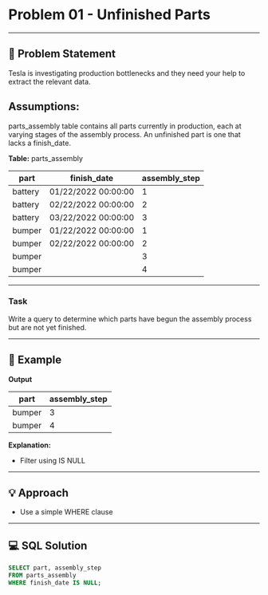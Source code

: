 # Problem 01 - Unfinished Parts
---

## 📄 Problem Statement
Tesla is investigating production bottlenecks and they need your help to extract the relevant data. 

## Assumptions:
parts_assembly table contains all parts currently in production, each at varying stages of the assembly process.
An unfinished part is one that lacks a finish_date.

**Table:** parts_assembly

| part	|	finish_date		| assembly_step |
|--------------|---------|---------|
| battery	|	01/22/2022 00:00:00	|	1 |
| battery |	02/22/2022 00:00:00	| 	2| 
| battery	| 	03/22/2022 00:00:00	| 	3| 
| bumper	| 01/22/2022 00:00:00	| 	1| 
| bumper	| 02/22/2022 00:00:00	| 2| 
| bumper	|   | 3 |  
| bumper	| 	|	4 |


---

### Task

Write a query to determine which parts have begun the assembly process but are not yet finished.

---

## 🧪 Example

**Output**

| part |	assembly_step |
|--------------|---------|
| bumper |	3 |
| bumper |	4 |
  
**Explanation:**

- Filter using IS NULL

---

## 💡 Approach

- Use a simple WHERE clause

---

## 💻 SQL Solution

```sql
SELECT part, assembly_step
FROM parts_assembly
WHERE finish_date IS NULL;
